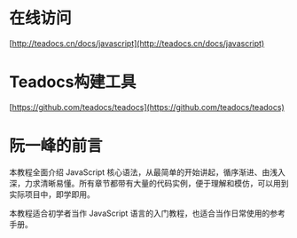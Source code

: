 # 在线访问

[http://teadocs.cn/docs/javascript](http://teadocs.cn/docs/javascript)

# Teadocs构建工具

[https://github.com/teadocs/teadocs](https://github.com/teadocs/teadocs)

# 阮一峰的前言

本教程全面介绍 JavaScript 核心语法，从最简单的开始讲起，循序渐进、由浅入深，力求清晰易懂。所有章节都带有大量的代码实例，便于理解和模仿，可以用到实际项目中，即学即用。

本教程适合初学者当作 JavaScript 语言的入门教程，也适合当作日常使用的参考手册。